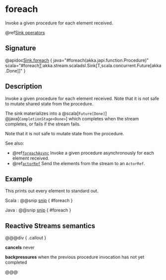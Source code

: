 # foreach

Invoke a given procedure for each element received.

@ref[Sink operators](../index.md#sink-operators)

## Signature

@apidoc[Sink.foreach](Sink$) { java="#foreach(akka.japi.function.Procedure)" scala="#foreach[T](f:T=%3EUnit):akka.stream.scaladsl.Sink[T,scala.concurrent.Future[akka.Done]]" }

## Description

Invoke a given procedure for each element received. Note that it is not safe to mutate shared state from the procedure.

The sink materializes into a @scala[`Future[Done]`] @java[`CompletionStage<Done>`] which completes when the
stream completes, or fails if the stream fails.

Note that it is not safe to mutate state from the procedure.

See also:

* @ref[`foreachAsync`](foreachAsync.md) Invoke a given procedure asynchronously for each element received.
* @ref[`actorRef`](actorRef.md) Send the elements from the stream to an `ActorRef`.

## Example

This prints out every element to standard out.

Scala
:   @@snip [snip](/akka-stream-tests/src/test/scala/akka/stream/scaladsl/SinkSpec.scala) { #foreach }

Java
:   @@snip [snip](/akka-stream-tests/src/test/java/akka/stream/javadsl/SinkTest.java) { #foreach }

## Reactive Streams semantics

@@@div { .callout }

**cancels** never

**backpressures** when the previous procedure invocation has not yet completed

@@@


